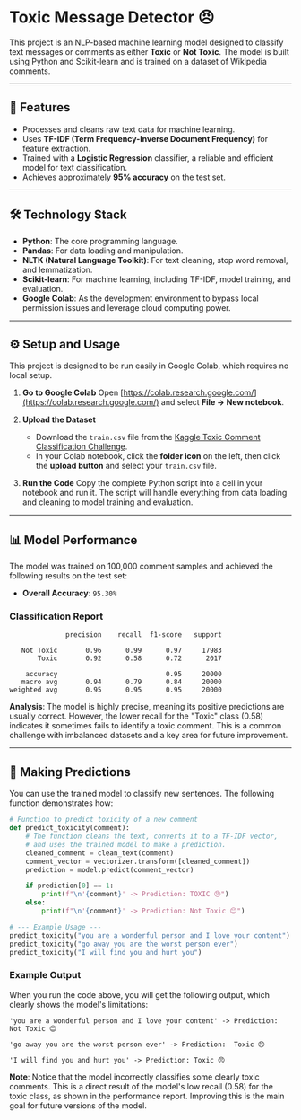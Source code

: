 # Toxic Message Detector 😠

This project is an NLP-based machine learning model designed to classify text messages or comments as either **Toxic** or **Not Toxic**. The model is built using Python and Scikit-learn and is trained on a dataset of Wikipedia comments.

---

## 🚀 Features

* Processes and cleans raw text data for machine learning.
* Uses **TF-IDF (Term Frequency-Inverse Document Frequency)** for feature extraction.
* Trained with a **Logistic Regression** classifier, a reliable and efficient model for text classification.
* Achieves approximately **95% accuracy** on the test set.

---

## 🛠️ Technology Stack

* **Python**: The core programming language.
* **Pandas**: For data loading and manipulation.
* **NLTK (Natural Language Toolkit)**: For text cleaning, stop word removal, and lemmatization.
* **Scikit-learn**: For machine learning, including TF-IDF, model training, and evaluation.
* **Google Colab**: As the development environment to bypass local permission issues and leverage cloud computing power.

---

## ⚙️ Setup and Usage

This project is designed to be run easily in Google Colab, which requires no local setup.

1.  **Go to Google Colab**
    Open [https://colab.research.google.com/](https://colab.research.google.com/) and select **File -> New notebook**.

2.  **Upload the Dataset**
    * Download the `train.csv` file from the [Kaggle Toxic Comment Classification Challenge](https://www.kaggle.com/competitions/jigsaw-toxic-comment-classification-challenge/data).
    * In your Colab notebook, click the **folder icon** on the left, then click the **upload button** and select your `train.csv` file.

3.  **Run the Code**
    Copy the complete Python script into a cell in your notebook and run it. The script will handle everything from data loading and cleaning to model training and evaluation.

---

## 📊 Model Performance

The model was trained on 100,000 comment samples and achieved the following results on the test set:

* **Overall Accuracy**: `95.30%`

### Classification Report

```
              precision    recall  f1-score   support

   Not Toxic       0.96      0.99      0.97     17983
       Toxic       0.92      0.58      0.72      2017

    accuracy                           0.95     20000
   macro avg       0.94      0.79      0.84     20000
weighted avg       0.95      0.95      0.95     20000
```

**Analysis**: The model is highly precise, meaning its positive predictions are usually correct. However, the lower recall for the "Toxic" class (0.58) indicates it sometimes fails to identify a toxic comment. This is a common challenge with imbalanced datasets and a key area for future improvement.

---

## 🔮 Making Predictions

You can use the trained model to classify new sentences. The following function demonstrates how:

```python
# Function to predict toxicity of a new comment
def predict_toxicity(comment):
    # The function cleans the text, converts it to a TF-IDF vector,
    # and uses the trained model to make a prediction.
    cleaned_comment = clean_text(comment)
    comment_vector = vectorizer.transform([cleaned_comment])
    prediction = model.predict(comment_vector)

    if prediction[0] == 1:
        print(f"\n'{comment}' -> Prediction: TOXIC 😠")
    else:
        print(f"\n'{comment}' -> Prediction: Not Toxic 😊")

# --- Example Usage ---
predict_toxicity("you are a wonderful person and I love your content")
predict_toxicity("go away you are the worst person ever")
predict_toxicity("I will find you and hurt you")
```

### Example Output

When you run the code above, you will get the following output, which clearly shows the model's limitations:

```
'you are a wonderful person and I love your content' -> Prediction: Not Toxic 😊

'go away you are the worst person ever' -> Prediction:  Toxic 😠

'I will find you and hurt you' -> Prediction: Toxic 😠
```
**Note**: Notice that the model incorrectly classifies some clearly toxic comments. This is a direct result of the model's low recall (0.58) for the toxic class, as shown in the performance report. Improving this is the main goal for future versions of the model.

